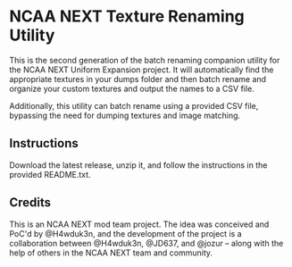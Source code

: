 # NCAA NEXT Texture Renaming Utility

This is the second generation of the batch renaming companion utility for the NCAA NEXT Uniform Expansion project. It will automatically find the appropriate textures in your dumps folder and then batch rename and organize your custom textures and output the names to a CSV file.

Additionally, this utility can batch rename using a provided CSV file, bypassing the need for dumping textures and image matching. 

## Instructions

Download the latest release, unzip it, and follow the instructions in the provided README.txt.


## Credits

This is an NCAA NEXT mod team project. The idea was conceived and PoC'd by @H4wduk3n, and the development of the project is a collaboration between @H4wduk3n, @JD637, and @jozur – along with the help of others in the NCAA NEXT team and community.